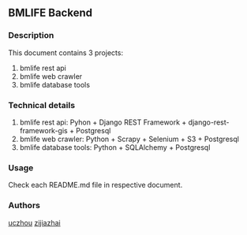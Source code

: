 ## BMLIFE Backend

### Description
This document contains 3 projects:
1. bmlife rest api
2. bmlife web crawler
3. bmlife database tools

### Technical details
1. bmlife rest api: Pyhon + Django REST Framework + django-rest-framework-gis + Postgresql
2. bmlife web crawler: Python + Scrapy + Selenium + S3 + Postgresql
3. bmlife database tools: Python + SQLAlchemy + Postgresql

### Usage
Check each README.md file in respective document.

### Authors
[uczhou](https://github.com/uczhou)
[zijiazhai](https://github.com/zijiazhai)
